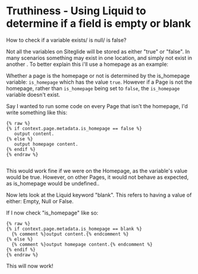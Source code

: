# Truthiness - Using Liquid to determine if a field is empty or blank

How to check if a variable exists/ is null/ is false?

Not all the variables on Siteglide will be stored as either "true" or "false". In many scenarios something may exist in one location, and simply not exist in another . To better explain this i'll use a homepage as an example:

Whether a page is the homepage or not is determined by the is\_homepage variable: `is_homepage` which has the value `true`. However if a Page is not the homepage, rather than `is_homepage` being set to `false`, the `is_homepage` variable doesn't exist.

Say I wanted to run some code on every Page that isn't the homepage, I'd write something like this:

```liquid
{% raw %}
{% if context.page.metadata.is_homepage == false %}
   output content.
{% else %}
   output homepage content.
{% endif %}
{% endraw %}


```

This would work fine if we were on the Homepage, as the variable's value would be true. However, on other Pages, it would not behave as expected, as is\_homepage would be undefined..

Now lets look at the Liquid keyword "blank". This refers to having a value of either: Empty, Null or False.

If I now check "is\_homepage" like so:

```liquid
{% raw %}
{% if context.page.metadata.is_homepage == blank %}
  {% comment %}output content.{% endcomment %}
{% else %}
  {% comment %}output homepage content.{% endcomment %}
{% endif %}
{% endraw %}
```

This will now work!
